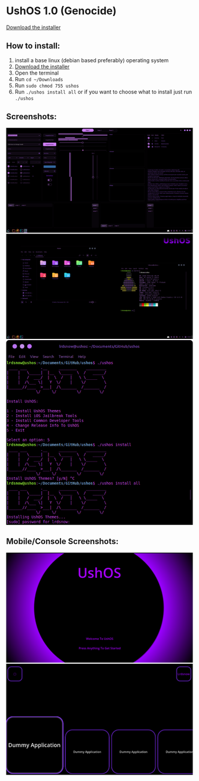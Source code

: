 # UshOS 1.0 (Genocide)

[Download the installer](https://github.com/Lrdsnow/ushos/raw/main/ushos)

## How to install:
1. install a base linux (debian based preferably) operating system
2. [Download the installer](https://github.com/Lrdsnow/ushos/raw/main/ushos)
3. Open the terminal
4. Run `cd ~/Downloads`
5. Run `sudo chmod 755 ushos`
6. Run `./ushos install all` or if you want to choose what to install just run `./ushos`

## Screenshots:
![screenshot0](https://github.com/Lrdsnow/ushos/blob/main/screenshots/screenshot0.png?raw=true)
![screenshot1](https://github.com/Lrdsnow/ushos/blob/main/screenshots/screenshot1.png?raw=true)
![screenshot2](https://github.com/Lrdsnow/ushos/blob/main/screenshots/screenshot2.png?raw=true)
## Mobile/Console Screenshots:
![novalink_screenshot0](https://github.com/Lrdsnow/ushos/blob/main/screenshots/novalink_screenshot0.png?raw=true)
![novalink_screenshot1](https://github.com/Lrdsnow/ushos/blob/main/screenshots/novalink_screenshot1.png?raw=true)
